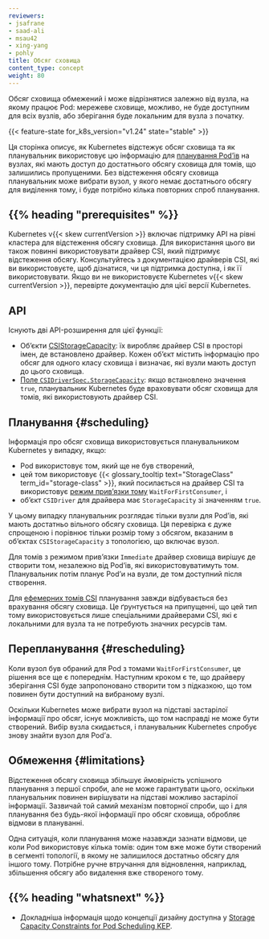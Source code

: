 ```yaml
---
reviewers:
- jsafrane
- saad-ali
- msau42
- xing-yang
- pohly
title: Обсяг сховища
content_type: concept
weight: 80
---
```


<!-- overview -->

Обсяг сховища обмежений і може відрізнятися залежно від вузла, на якому працює Pod: мережеве сховище, можливо, не буде доступним для всіх вузлів, або зберігання буде локальним для вузла з початку.

{{< feature-state for_k8s_version="v1.24" state="stable" >}}

Ця сторінка описує, як Kubernetes відстежує обсяг сховища та як планувальник використовує цю інформацію для [планування Podʼів](/uk/docs/concepts/scheduling-eviction/) на вузлах, які мають доступ до достатнього обсягу сховища для томів, що залишились пропущеними. Без відстеження обсягу сховища планувальник може вибрати вузол, у якого немає достатнього обсягу для виділення тому, і буде потрібно кілька повторних спроб планування.

## {{% heading "prerequisites" %}}

Kubernetes v{{< skew currentVersion >}} включає підтримку API на рівні кластера для відстеження обсягу сховища. Для використання цього ви також повинні використовувати драйвер CSI, який підтримує відстеження обсягу. Консультуйтесь з документацією драйверів CSI, які ви використовуєте, щоб дізнатися, чи ця підтримка доступна, і як її використовувати. Якщо ви не використовуєте Kubernetes v{{< skew currentVersion >}}, перевірте документацію для цієї версії Kubernetes.

<!-- body -->

## API

Існують дві API-розширення для цієї функції:

- Обʼєкти [CSIStorageCapacity](/uk/docs/reference/kubernetes-api/config-and-storage-resources/csi-storage-capacity-v1/): їх виробляє драйвер CSI в просторі імен, де встановлено драйвер. Кожен обʼєкт містить інформацію про обсяг для одного класу сховища і визначає, які вузли мають доступ до цього сховища.
- [Поле `CSIDriverSpec.StorageCapacity`](/uk/docs/reference/kubernetes-api/config-and-storage-resources/csi-driver-v1/#CSIDriverSpec): якщо встановлено значення `true`, планувальник Kubernetes буде враховувати обсяг сховища для томів, які використовують драйвер CSI.

## Планування {#scheduling}

Інформація про обсяг сховища використовується планувальником Kubernetes у випадку, якщо:

- Pod використовує том, який ще не був створений,
- цей том використовує {{< glossary_tooltip text="StorageClass" term_id="storage-class" >}}, який посилається на драйвер CSI та використовує [режим привʼязки тому](/uk/docs/concepts/storage/storage-classes/#volume-binding-mode) `WaitForFirstConsumer`, і
- обʼєкт `CSIDriver` для драйвера має `StorageCapacity` зі значенням `true`.

У цьому випадку планувальник розглядає тільки вузли для Podʼів, які мають достатньо вільного обсягу сховища. Ця перевірка є дуже спрощеною і порівнює тільки розмір тому з обсягом, вказаним в обʼєктах `CSIStorageCapacity` з топологією, що включає вузол.

Для томів з режимом привʼязки `Immediate` драйвер сховища вирішує де створити том, незалежно від Podʼів, які використовуватимуть том. Планувальник потім планує Podʼи на вузли, де том доступний після створення.

Для [ефемерних томів CSI](/uk/docs/concepts/storage/ephemeral-volumes/#csi-ephemeral-volumes) планування завжди відбувається без врахування обсягу сховища. Це ґрунтується на припущенні, що цей тип тому використовується лише спеціальними драйверами CSI, які є локальними для вузла та не потребують значних ресурсів там.

## Перепланування {#rescheduling}

Коли вузол був обраний для Pod з томами `WaitForFirstConsumer`, це рішення все ще є попереднім. Наступним кроком є те, що драйверу зберігання CSI буде запропоновано створити том з підказкою, що том повинен бути доступний на вибраному вузлі.

Оскільки Kubernetes може вибрати вузол на підставі застарілої інформації про обсяг, існує можливість, що том насправді не може бути створений. Вибір вузла скидається, і планувальник Kubernetes спробує знову знайти вузол для Podʼа.

## Обмеження {#limitations}

Відстеження обсягу сховища збільшує ймовірність успішного планування з першої спроби, але не може гарантувати цього, оскільки планувальник повинен вирішувати на підставі можливо застарілої інформації. Зазвичай той самий механізм повторної спроби, що і для планування без будь-якої інформації про обсяг сховища, обробляє відмови в плануванні.

Одна ситуація, коли планування може назавжди зазнати відмови, це коли Pod використовує кілька томів: один том вже може бути створений в сегменті топології, в якому не залишилося достатньо обсягу для іншого тому. Потрібне ручне втручання для відновлення, наприклад, збільшення обсягу або видалення вже створеного тому.

## {{% heading "whatsnext" %}}

- Докладніша інформація щодо концепції дизайну доступна у [Storage Capacity Constraints for Pod Scheduling KEP](https://github.com/kubernetes/enhancements/blob/master/keps/sig-storage/1472-storage-capacity-tracking/README.md).
